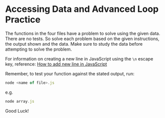 # Accessing Data and Advanced Loop Practice

The functions in the four files have a problem to solve using the given data. There are no tests. So solve each problem based on the given instructions, the output shown and the data. Make sure to study the data before attempting to solve the problem.

For information on creating a new line in JavaScript using the `\n` escape key, reference:
[How to add new line in JavaScript](https://sebhastian.com/new-line-javascript/)

Remember, to test your function against the stated output, run:

```js
node <name of file>.js

```

e.g.

```js
node array.js

```

Good Luck!
